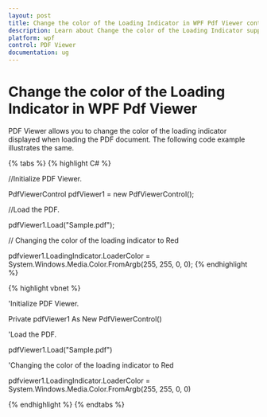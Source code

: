 ```yaml
---
layout: post
title: Change the color of the Loading Indicator in WPF Pdf Viewer control | Syncfusion
description: Learn about Change the color of the Loading Indicator support in Syncfusion WPF Pdf Viewer control and more.
platform: wpf
control: PDF Viewer
documentation: ug
---
```


# Change the color of the Loading Indicator in WPF Pdf Viewer

PDF Viewer allows you to change the color of the loading indicator displayed when loading the PDF document. The following code example illustrates the same.

{% tabs %}
{% highlight C# %}

//Initialize PDF Viewer.

PdfViewerControl pdfViewer1 = new PdfViewerControl();



//Load the PDF.

pdfViewer1.Load("Sample.pdf");

// Changing the color of the loading indicator to Red

pdfviewer1.LoadingIndicator.LoaderColor = System.Windows.Media.Color.FromArgb(255, 255, 0, 0);
{% endhighlight %}



{% highlight vbnet %}

'Initialize PDF Viewer.

Private pdfViewer1 As New PdfViewerControl()



'Load the PDF.

pdfViewer1.Load("Sample.pdf")

'Changing the color of the loading indicator to Red

pdfviewer1.LoadingIndicator.LoaderColor = System.Windows.Media.Color.FromArgb(255, 255, 0, 0)

{% endhighlight %}
{% endtabs %}
